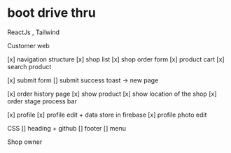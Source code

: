# boot drive thru

ReactJs , Tailwind

Customer web

[x] navigation structure
[x] shop list
[x] shop order form
[x] product cart
[x] search product

[x] submit form
[] submit success toast -> new page

[x] order history page
[x] show product
[x] show location of the shop
[x] order stage process bar

[x] profile
[x] profile edit + data store in firebase
[x] profile photo edit

CSS
[] heading + github
[] footer
[] menu

Shop owner
